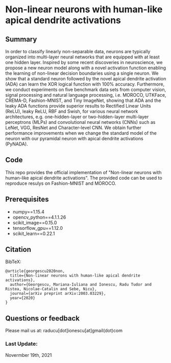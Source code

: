 # Non-linear neurons with human-like apical dendrite activations                                                                                    

## Summary

In order to classify linearly non-separable data, neurons are typically organized into multi-layer neural networks that are equipped with at least one hidden layer. Inspired by some recent discoveries in neuroscience, we propose a new neuron model along with a novel activation function enabling the learning of non-linear decision boundaries using a single neuron. We show that a standard neuron followed by the novel apical dendrite activation (ADA) can learn the XOR logical function with 100\% accuracy. Furthermore, we conduct experiments on five benchmark data sets from computer vision, signal processing  and natural language processing, i.e. MOROCO, UTKFace, CREMA-D, Fashion-MNIST, and Tiny ImageNet, showing that ADA and the leaky ADA functions provide superior results to Rectified Linear Units (ReLU), leaky ReLU, RBF and Swish, for various neural network architectures, e.g. one-hidden-layer or two-hidden-layer multi-layer perceptrons (MLPs) and convolutional neural networks (CNNs) such as LeNet, VGG, ResNet and Character-level CNN. We obtain further performance improvements when we change the standard model of the neuron with our pyramidal neuron with apical dendrite activations (PyNADA).

## Code

This repo provides the official implementation of "Non-linear neurons with human-like apical dendrite activations". The provided code can be used to reproduce resulys on Fashion-MNIST and MOROCO.

## Prerequisites
- numpy==1.15.4
- opencv_python==4.1.1.26
- scikit_image==0.15.0
- tensorflow_gpu==1.12.0 
- scikit_learn==0.22.1

## Citation

BibTeX:

    @article{georgescu2020non,
      title={Non-linear neurons with human-like apical dendrite activations},
      author={Georgescu, Mariana-Iuliana and Ionescu, Radu Tudor and Ristea, Nicolae-Catalin and Sebe, Nicu},
      journal={arXiv preprint arXiv:2003.03229},
      year={2020}
    }

## Questions or feedback

Please mail us at: raducu[dot]ionescu[at]gmail(dot)com

### Last Update:
Novermber 19th, 2021
